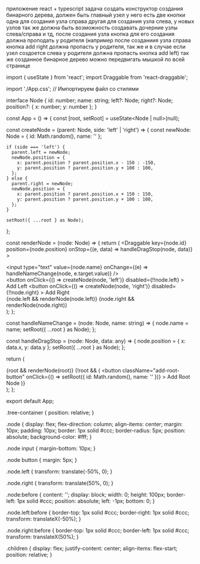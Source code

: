 
приложение react + typescript  задача создать конструктор создания  бинарного дерева, должен быть главный узел у него есть две кнопки одна для создания узла справа другая для создания узла слева, у новых узлов так же должна быть возможность создавать дочерние узлы слева/справа и тд, после создания узла кнопка для его создания должна проподать у родителя (например после созданиия узла справа кнопка add right должна пропасть у родителя, так же и в случае если узел создоется слева у родителя должна пропасть кнопка add left) так же созданное бинарное дерево можно передвигать мышкой по всей странице


import { useState } from 'react';
import Draggable from 'react-draggable';

import './App.css'; // Импортируем файл со стилями

interface Node {
  id: number;
  name: string;
  left?: Node;
  right?: Node;
  position?: { x: number; y: number };
}

const App = () => {
  const [root, setRoot] = useState<Node | null>(null);

  const createNode = (parent: Node, side: 'left' | 'right') => {
    const newNode: Node = { id: Math.random(), name: '' };

    if (side === 'left') {
      parent.left = newNode;
      newNode.position = {
        x: parent.position ? parent.position.x - 150 : -150,
        y: parent.position ? parent.position.y + 100 : 100,
      };
    } else {
      parent.right = newNode;
      newNode.position = {
        x: parent.position ? parent.position.x + 150 : 150,
        y: parent.position ? parent.position.y + 100 : 100,
      };
    }

    setRoot({ ...root } as Node);
  };

  const renderNode = (node: Node) => {
    return (
      <Draggable
        key={node.id}
        position={node.position}
        onStop={(e, data) => handleDragStop(node, data)}
      >
        <div className="node">
          <input
            type="text"
            value={node.name}
            onChange={(e) => handleNameChange(node, e.target.value)}
          />
          <div className="buttons">
            <button
              onClick={() => createNode(node, 'left')}
              disabled={!!node.left}
            >
              Add Left
            </button>
            <button
              onClick={() => createNode(node, 'right')}
              disabled={!!node.right}
            >
              Add Right
            </button>
          </div>
          <div className="children">
            {node.left && renderNode(node.left)}
            {node.right && renderNode(node.right)}
          </div>
        </div>
      </Draggable>
    );
  };

  const handleNameChange = (node: Node, name: string) => {
    node.name = name;
    setRoot({ ...root } as Node);
  };

  const handleDragStop = (node: Node, data: any) => {
    node.position = { x: data.x, y: data.y };
    setRoot({ ...root } as Node);
  };

  return (
    <div className="app">
      <div className="tree-container">
        {root && renderNode(root)}
        {!root && (
          <button
            className="add-root-button"
            onClick={() => setRoot({ id: Math.random(), name: '' })}
          >
            Add Root Node
          </button>
        )}
      </div>
    </div>
  );
};

export default App;





.tree-container {
  position: relative;
}

.node {
  display: flex;
  flex-direction: column;
  align-items: center;
  margin: 10px;
  padding: 10px;
  border: 1px solid #ccc;
  border-radius: 5px;
  position: absolute;
  background-color: #fff;
}

.node input {
  margin-bottom: 10px;
}

.node button {
  margin: 5px;
}

.node.left {
  transform: translate(-50%, 0);
}

.node.right {
  transform: translate(50%, 0);
}

.node:before {
  content: '';
  display: block;
  width: 0;
  height: 100px;
  border-left: 1px solid #ccc;
  position: absolute;
  left: -1px;
  bottom: 0;
}

.node.left:before {
  border-top: 1px solid #ccc;
  border-right: 1px solid #ccc;
  transform: translateX(-50%);
}

.node.right:before {
  border-top: 1px solid #ccc;
  border-left: 1px solid #ccc;
  transform: translateX(50%);
}

.children {
  display: flex;
  justify-content: center;
  align-items: flex-start;
  position: relative;
}
